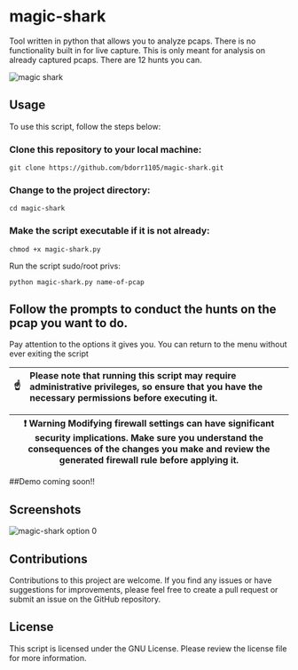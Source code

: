 # magic-shark
Tool written in python that allows you to analyze pcaps. There is no functionality built in for live capture. This is only meant for analysis on already captured pcaps. There are 12 hunts you can.

![magic shark](https://user-images.githubusercontent.com/12386911/236665387-dbb46999-84d8-48c8-8b03-1a2cf26bd8c1.png)

## Usage
To use this script, follow the steps below:

### Clone this repository to your local machine:

`git clone https://github.com/bdorr1105/magic-shark.git`

### Change to the project directory:

`cd magic-shark`

### Make the script executable if it is not already:

`chmod +x magic-shark.py`

Run the script sudo/root privs:

`python magic-shark.py name-of-pcap`

## Follow the prompts to conduct the hunts on the pcap you want to do.

Pay attention to the options it gives you. You can return to the menu without ever exiting the script

| :point_up:    | Please note that running this script may require administrative privileges, so ensure that you have the necessary permissions before executing it. |
|---------------|:---------------------------------------------------------------------------------------------------------------------------------------------------|

|:exclamation:  Warning   Modifying firewall settings can have significant security implications. Make sure you understand the consequences of the changes you make and review the generated firewall rule before applying it.|
|----------------------------------------------------------------------------------------------------------------------------------------------------------------------------------------------------------------------------|

##Demo coming soon!!

## Screenshots
![magic-shark option 0](https://user-images.githubusercontent.com/12386911/236691653-0f3089a7-0670-4a9e-bf9e-b705361be2a6.png)

## Contributions
Contributions to this project are welcome. If you find any issues or have suggestions for improvements, please feel free to create a pull request or submit an issue on the GitHub repository.

## License
This script is licensed under the GNU License. Please review the license file for more information.
